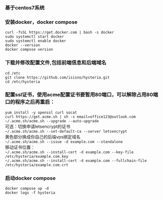 ### 基于centos7系统
### 安装docker，docker compose
`curl -fsSL https://get.docker.com | bash -s docker`  
`sudo systemctl start docker`  
`sudo systemctl enable docker`  
`docker --version`  
`docker compose version`  

### 下载并修改配置文件,包括前端信息和后端域名  
`cd /etc`  
`git clone https://github.com/isisno/hysteria.git`  
`cd /etc/hysteria`  

### 配置ssl证书，使用acme配置证书要暂用80端口，可以解除占用80端口的程序之后再重启：  
`yum install -y openssl curl socat`  
`curl https://get.acme.sh | sh -s email=office123@outlook.com`  
`~/.acme.sh/acme.sh --upgrade --auto-upgrade`  
可选：切换申请letsencrypt的证书  
`~/.acme.sh/acme.sh --set-default-ca --server letsencrypt`  
黄色部分换成你自己的后端vps绑定域名  
`~/.acme.sh/acme.sh --issue -d example.com --standalone`  
移动证书位置：  
`~/.acme.sh/acme.sh --install-cert -d example.com --key-file /etc/hysteria/example.com.key`  
`~/.acme.sh/acme.sh --install-cert -d example.com --fullchain-file /etc/hysteria/example.com.crt`  

### 启动docker compose  
`docker compose up -d`  
`docker logs -f hysteria`  
